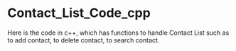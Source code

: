 # Contact_List_Code_cpp
Here is the code in c++, which has functions to handle Contact List such as  to add contact, to delete contact, to search contact.

